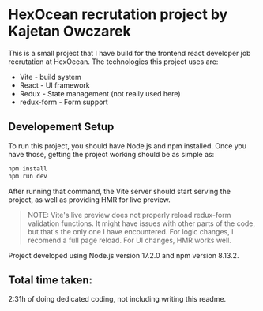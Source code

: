 # HexOcean recrutation project by Kajetan Owczarek
This is a small project that I have build for the frontend react developer
job recrutation at HexOcean. The technologies this project uses are:
 - Vite - build system
 - React - UI framework
 - Redux - State management (not really used here)
 - redux-form - Form support

## Developement Setup
To run this project, you should have Node.js and npm installed. Once you have those, getting the project working should be as simple as:
```bash
npm install
npm run dev
```

After running that command, the Vite server should start serving the project, as well as providing HMR for live preview.
> NOTE: Vite's live preview does not properly reload redux-form validation functions. It might have issues with other parts of the code, but that's the only one I have encountered. For logic changes, I recomend a full page reload. For UI changes, HMR works well.

Project developed using Node.js version 17.2.0 and npm version 8.13.2.

## Total time taken:
2:31h of doing dedicated coding, not including writing this readme. 
